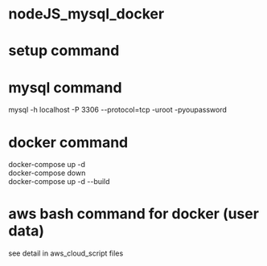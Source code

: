 # nodeJS_mysql_docker
# setup command
# mysql command
mysql -h localhost -P 3306 --protocol=tcp -uroot -pyoupassword
# docker command
docker-compose up -d  
docker-compose down  
docker-compose up -d --build  

# aws bash command for docker (user data)
see detail in aws_cloud_script files